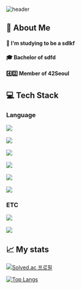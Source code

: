 <!--Header-->
![header](https://capsule-render.vercel.app/api?type=waving&color=auto&height=300&section=header&text=Hi%20I'm%20Yeji%20%F0%9F%A4%97&fontSize=90)

<!--Body-->
## 👋 About Me
#### 💬 I'm studying to be a sdlkf
#### 🎓  Bachelor of sdfd
#### 4️⃣2️⃣ Member of 42Seoul



## 💻 Tech Stack

### Language
<!--C-->
<img src="https://img.shields.io/badge/C-A8B9CC?style=flat-square&logo=C&logoColor=white"/> &nbsp;
<!--C++-->
<img src="https://img.shields.io/badge/C++-00599C?style=flat-square&logo=cplusplus&logoColor=white"/> &nbsp;
<!--Python-->
<img src="https://img.shields.io/badge/Python-3776AB?style=flat-square&logo=Python&logoColor=white"/> &nbsp;
<!--JavaScript-->
<img src="https://img.shields.io/badge/JavaScript-F7DF1E?style=flat-square&logo=JavaScript&logoColor=white"/> &nbsp;
<!--HTML5-->
<img src="https://img.shields.io/badge/HTML5-E34F26?style=flat-square&logo=HTML5&logoColor=white"/> &nbsp;
<!--CSS-->
<img src="https://img.shields.io/badge/CSS3-1572B6?style=flat-square&logo=CSS3&logoColor=white"/>

### ETC
<!--Slack-->
<img src="https://img.shields.io/badge/Slack-4A154B?style=flat-square&logo=Slack&logoColor=white"/> &nbsp;
<!--MySQL-->
<img src="https://img.shields.io/badge/MySQL-4479A1?style=flat-square&logo=MySQL&logoColor=white"/>


## 📈 My stats

[![Solved.ac 프로필](http://mazassumnida.wtf/api/v2/generate_badge?boj=leey56125)](https://solved.ac/유저네임)

[![Top Langs](https://github-readme-stats.vercel.app/api/top-langs/?username=yedididi)](https://github.com/anuraghazra/github-readme-stats)
